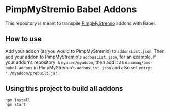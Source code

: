 # PimpMyStremio Babel Addons

This repository is meant to transpile [PimpMyStremio](https://github.com/sungshon/PimpMyStremio) addons with Babel.


## How to use

Add your addon (as you would to PimpMyStremio) to `addonsList.json`. Then add your addon to PimpMyStremio's `addonsList.json`, for an example, if your addon's repository is `myuser/myaddon`, then add it as `danamag/pms-babel-addons` in PimpMyStremio's `addonsList.json` and also set `entry: "./myaddon/prebuilt.js"`.


## Using this project to build all addons

```
npm install
npm start
```
